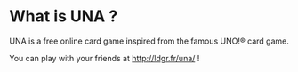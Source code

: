 # What is UNA ?
UNA is a free online card game inspired from the famous UNO!® card game.

You can play with your friends at http://ldgr.fr/una/ !
